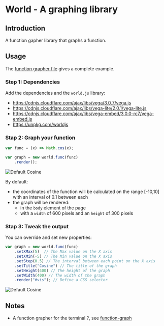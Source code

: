 # World - A graphing library 

## Introduction

A function gapher library that graphs a function.

## Usage

The [function grapher file](./example/function-grapher.html) gives a complete example.

### Step 1: Dependencies

Add the dependencies and the `world.js` library:
  * https://cdnjs.cloudflare.com/ajax/libs/vega/3.0.7/vega.js
  * https://cdnjs.cloudflare.com/ajax/libs/vega-lite/2.0.1/vega-lite.js
  * https://cdnjs.cloudflare.com/ajax/libs/vega-embed/3.0.0-rc7/vega-embed.js
  * https://unpkg.com/worldjs


### Stap 2: Graph your function
```javascript
var func = (x) => Math.cos(x);

var graph = new world.func(func)
    .render();
```

<img src="https://raw.githubusercontent.com/gerardnico/world/master/example/default_cosine.svg?sanitize=true" alt="Default Cosine">

By default:
   * the coordinates of the function will be calculated on the range [-10,10] with an interval of 0.1 between each
   * the graph will be rendered:
      * in the `body` element of the page
      * with a `width` of 600 pixels and an `height` of 300 pixels 


### Stap 3: Tweak the output

You can override and set new properties:

```javascript
var graph = new world.func(func)
    .setXMax(5)  // The Max value on the X axis 
    .setXMin(-5) // The Min value on the X axis
    .setStep(0.5) // The interval between each point on the X axis
    .setTitle("Cosine") // The title of the graph
    .setHeight(400) // The height of the graph
    .setWidth(400) // The width of the graph
    .render("#vis"); // Define a CSS selector 
```

<img src="https://raw.githubusercontent.com/gerardnico/world/master/example/tweaked_cosine.svg?sanitize=true" alt="Default Cosine">




## Notes
  * A function grapher for the terminal ?, see [function-graph](https://www.npmjs.com/package/function-graph)